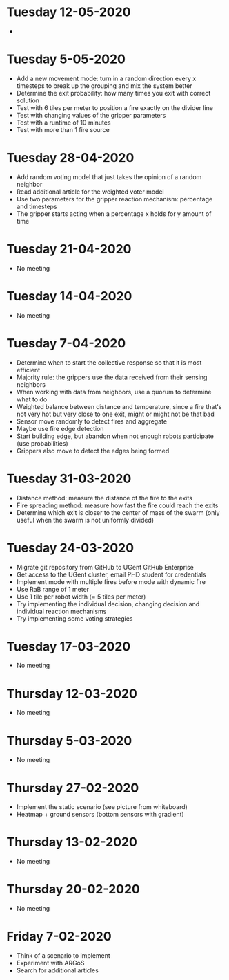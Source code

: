 # Tuesday 12-05-2020
- 

# Tuesday 5-05-2020
- Add a new movement mode: turn in a random direction every x timesteps to break up the grouping and mix the system better
- Determine the exit probability: how many times you exit with correct solution
- Test with 6 tiles per meter to position a fire exactly on the divider line
- Test with changing values of the gripper parameters
- Test with a runtime of 10 minutes
- Test with more than 1 fire source

# Tuesday 28-04-2020
- Add random voting model that just takes the opinion of a random neighbor
- Read additional article for the weighted voter model
- Use two parameters for the gripper reaction mechanism: percentage and timesteps
- The gripper starts acting when a percentage x holds for y amount of time

# Tuesday 21-04-2020
- No meeting

# Tuesday 14-04-2020
- No meeting

# Tuesday 7-04-2020
- Determine when to start the collective response so that it is most efficient
- Majority rule: the grippers use the data received from their sensing neighbors
- When working with data from neighbors, use a quorum to determine what to do
- Weighted balance between distance and temperature, since a fire that's not very hot but very close to one exit, might or might not be that bad
- Sensor move randomly to detect fires and aggregate
- Maybe use fire edge detection
- Start building edge, but abandon when not enough robots participate (use probabilities)
- Grippers also move to detect the edges being formed

# Tuesday 31-03-2020
- Distance method: measure the distance of the fire to the exits
- Fire spreading method: measure how fast the fire could reach the exits
- Determine which exit is closer to the center of mass of the swarm (only useful when the swarm is not uniformly divided)

# Tuesday 24-03-2020
- Migrate git repository from GitHub to UGent GitHub Enterprise
- Get access to the UGent cluster, email PHD student for credentials
- Implement mode with multiple fires before mode with dynamic fire
- Use RaB range of 1 meter
- Use 1 tile per robot width (= 5 tiles per meter)
- Try implementing the individual decision, changing decision and individual reaction mechanisms
- Try implementing some voting strategies

# Tuesday 17-03-2020
- No meeting

# Thursday 12-03-2020
- No meeting

# Thursday 5-03-2020
- No meeting

# Thursday 27-02-2020
- Implement the static scenario (see picture from whiteboard)
- Heatmap + ground sensors (bottom sensors with gradient)

# Thursday 13-02-2020
- No meeting

# Thursday 20-02-2020
- No meeting

# Friday 7-02-2020
- Think of a scenario to implement
- Experiment with ARGoS
- Search for additional articles